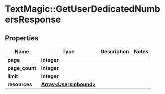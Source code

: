 # TextMagic::GetUserDedicatedNumbersResponse

## Properties
Name | Type | Description | Notes
------------ | ------------- | ------------- | -------------
**page** | **Integer** |  | 
**page_count** | **Integer** |  | 
**limit** | **Integer** |  | 
**resources** | [**Array&lt;UsersInbound&gt;**](UsersInbound.md) |  | 


